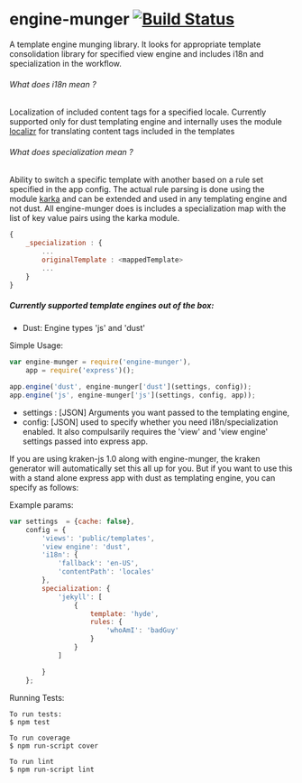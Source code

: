 engine-munger [![Build Status](https://travis-ci.org/paypal/kraken-js.png)](https://travis-ci.org/pvenkatakrishnan/engine-munger)
=============

A template engine munging library.
It looks for appropriate template consolidation library for specified view engine and includes i18n and specialization in the workflow.

###### What does i18n mean ?
Localization of included content tags for a specified locale. Currently supported only for dust templating engine and internally uses the module [localizr]() for translating content tags included in the templates

###### What does specialization mean ?
Ability to switch a specific template with another based on a rule set specified in the app config. The actual rule parsing is done using the module [karka](https://github.com/pvenkatakrishnan/karka) and can be extended and used in any templating engine and not dust.
All engine-munger does is includes a specialization map with the list of key value pairs using the karka module.
```javascript
{
    _specialization : {
        ...
        originalTemplate : <mappedTemplate>
        ...
    }
}
```

##### Currently supported template engines out of the box:

* Dust: Engine types 'js' and 'dust'


Simple Usage:

```javascript
var engine-munger = require('engine-munger'),
    app = require('express')();

app.engine('dust', engine-munger['dust'](settings, config));
app.engine('js', engine-munger['js'](settings, config, app));
```

* settings : [JSON] Arguments you want passed to the templating engine,
* config: [JSON] used to specify whether you need i18n/specialization enabled. It also compulsarily requires the 'view' and 'view engine' settings passed into express app.

 If you are using kraken-js 1.0 along with engine-munger, the kraken generator will automatically set this all up for you.
 But if you want to use this with a stand alone express app with dust as templating engine, you can specify as follows:

 Example params:

 ```javascript
 var settings  = {cache: false},
     config = {
         'views': 'public/templates',
         'view engine': 'dust',
         'i18n': {
             'fallback': 'en-US',
             'contentPath': 'locales'
         },
         specialization: {
             'jekyll': [
                 {
                     template: 'hyde',
                     rules: {
                         'whoAmI': 'badGuy'
                     }
                 }
             ]

         }
     };
 ```

Running Tests:

```
To run tests:
$ npm test

To run coverage
$ npm run-script cover

To run lint
$ npm run-script lint
```


